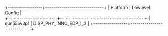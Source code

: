 +-----------------+-----------------------------+
| Platform        | Lowlevel Config             |
+=================+=============================+
| sun55iw3p1      | DISP_PHY_INNO_EDP_1_3       |
+-----------------+-----------------------------+


